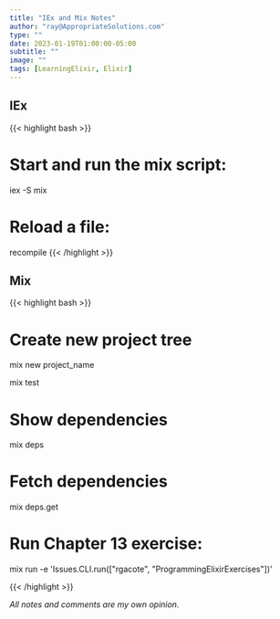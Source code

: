```yaml
---
title: "IEx and Mix Notes"
author: "ray@AppropriateSolutions.com"
type: ""
date: 2023-01-19T01:00:00-05:00
subtitle: ""
image: ""
tags: [LearningElixir, Elixir]
---
```


## IEx
{{< highlight bash >}}
# Start and run the mix script:
iex -S mix

# Reload a file:
recompile
{{< /highlight >}}

## Mix
{{< highlight bash >}}
# Create new project tree
mix new project_name

mix test

# Show dependencies
mix deps

# Fetch dependencies
mix deps.get

# Run Chapter 13 exercise:
mix run -e 'Issues.CLI.run(["rgacote", "ProgrammingElixirExercises"])'

{{< /highlight >}}

_All notes and comments are my own opinion._
